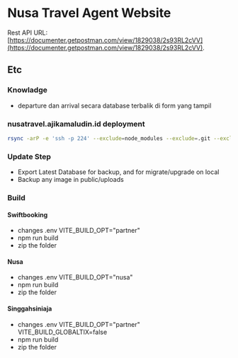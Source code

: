 # Nusa Travel Agent Website

Rest API URL: [https://documenter.getpostman.com/view/1829038/2s93RL2cVV](https://documenter.getpostman.com/view/1829038/2s93RL2cVV).

## Etc

### Knowladge

-   departure dan arrival secara database terbalik di form yang tampil

### nusatravel.ajikamaludin.id deployment

```bash
rsync -arP -e 'ssh -p 224' --exclude=node_modules --exclude=.git --exclude=.env --exclude=database/database.sqlite --exclude=public/uploads --exclude=storage --exclude=public/hot . arm@ajikamaludin.id:/home/arm/projects/nusatravel
```

### Update Step

-   Export Latest Database for backup, and for migrate/upgrade on local
-   Backup any image in public/uploads

### Build

#### Swiftbooking

-   changes .env
    VITE_BUILD_OPT="partner"
-   npm run build
-   zip the folder

#### Nusa

-   changes .env
    VITE_BUILD_OPT="nusa"
-   npm run build
-   zip the folder

#### Singgahsiniaja

-   changes .env
    VITE_BUILD_OPT="partner"
    VITE_BUILD_GLOBALTIX=false
-   npm run build
-   zip the folder
